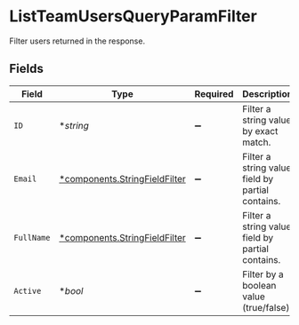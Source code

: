 # ListTeamUsersQueryParamFilter

Filter users returned in the response.


## Fields

| Field                                                                         | Type                                                                          | Required                                                                      | Description                                                                   | Example                                                                       |
| ----------------------------------------------------------------------------- | ----------------------------------------------------------------------------- | ----------------------------------------------------------------------------- | ----------------------------------------------------------------------------- | ----------------------------------------------------------------------------- |
| `ID`                                                                          | **string*                                                                     | :heavy_minus_sign:                                                            | Filter a string value by exact match.                                         |                                                                               |
| `Email`                                                                       | [*components.StringFieldFilter](../../models/components/stringfieldfilter.md) | :heavy_minus_sign:                                                            | Filter a string value field by partial contains.                              |                                                                               |
| `FullName`                                                                    | [*components.StringFieldFilter](../../models/components/stringfieldfilter.md) | :heavy_minus_sign:                                                            | Filter a string value field by partial contains.                              |                                                                               |
| `Active`                                                                      | **bool*                                                                       | :heavy_minus_sign:                                                            | Filter by a boolean value (true/false).                                       | true                                                                          |